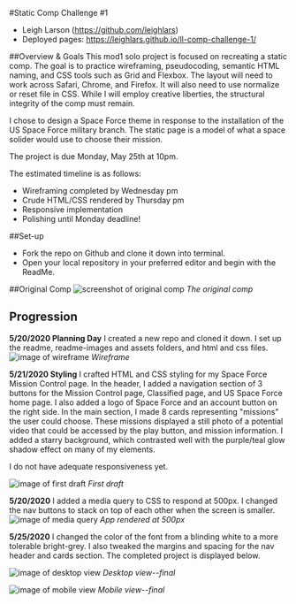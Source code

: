 #Static Comp Challenge #1
- Leigh Larson (https://github.com/leighlars)
- Deployed pages: https://leighlars.github.io/ll-comp-challenge-1/

##Overview & Goals
This mod1 solo project is focused on recreating a static comp.
The goal is to practice wireframing, pseudocoding, semantic HTML naming, and CSS tools such as Grid and Flexbox. The layout will need to work across Safari, Chrome, and Firefox. It will also need to use normalize or reset file in CSS. While I will employ creative liberties, the structural integrity of the comp must remain.

I chose to design a Space Force theme in response to the installation of the US Space Force military branch. The static page is a model of what a space solider would use to choose their mission.

The project is due Monday, May 25th at 10pm.

The estimated timeline is as follows:
- Wireframing completed by Wednesday pm
- Crude HTML/CSS rendered by Thursday pm
- Responsive implementation
- Polishing until Monday deadline!

##Set-up
- Fork the repo on Github and clone it down into terminal.
- Open your local repository in your preferred editor and begin with the ReadMe.

##Original Comp
![screenshot of original comp](/readme-images/original-comp.jpg)
*The original comp*

## Progression
**5/20/2020 Planning Day**
I created a new repo and cloned it down. I set up the readme, readme-images and assets folders, and html and css files.
![image of wireframe](/readme-images/compchal1-wireframe.jpg)
*Wireframe*

**5/21/2020 Styling**
I crafted HTML and CSS styling for my Space Force Mission Control page. In the header, I added a navigation section of 3 buttons for the Mission Control page, Classified page, and US Space Force home page. I also added a logo of Space Force and an account button on the right side. In the main section, I made 8 cards representing "missions" the user could choose. These missions displayed a still photo of a potential video that could be accessed by the play button, and mission information. I added a starry background, which contrasted well with the purple/teal glow shadow effect on many of my elements.

I do not have adequate responsiveness yet.

![image of first draft](/readme-images/day-2-progress.png)
*First draft*

**5/20/2020**
I added a media query to CSS to respond at 500px.
I changed the  nav buttons to stack on top of each other when the screen is smaller.  
![image of media query](/readme-images/media-resp.png)
*App rendered at 500px*

**5/25/2020**
I changed the color of the font from a blinding white to a more tolerable bright-grey. I also tweaked the margins and spacing for the nav header and cards section. The completed project is displayed below.


![image of desktop view](/readme-images/final-desktop.png)
*Desktop view--final*

![image of mobile view](/readme-images/final-mobile-view.png)
*Mobile view--final*
